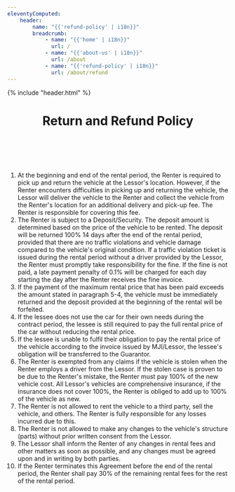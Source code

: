 ```yaml
---
eleventyComputed:
    header:
        name: "{{'refund-policy' | i18n}}"
        breadcrumb:
            - name: "{{'home' | i18n}}"
              url: /
            - name: "{{'about-us' | i18n}}"
              url: /about
            - name: "{{'refund-policy' | i18n}}"
              url: /about/refund
---
```

{% include "header.html" %}

<h1 style='text-align: center; padding-bottom: 2vh;'>Return and Refund Policy</h1>

1. At the beginning and end of the rental period, the Renter is required to pick up and return the vehicle at the Lessor's location. However, if the Renter encounters difficulties in picking up and returning the vehicle, the Lessor will deliver the vehicle to the Renter and collect the vehicle from the Renter's location for an additional delivery and pick-up fee. The Renter is responsible for covering this fee.
2. The Renter is subject to a Deposit/Security. The deposit amount is determined based on the price of the vehicle to be rented. The deposit will be returned 100% 14 days after the end of the rental period, provided that there are no traffic violations and vehicle damage compared to the vehicle's original condition. If a traffic violation ticket is issued during the rental period without a driver provided by the Lessor, the Renter must promptly take responsibility for the fine. If the fine is not paid, a late payment penalty of 0.1% will be charged for each day starting the day after the Renter receives the fine invoice.
3. If the payment of the maximum rental price that has been paid exceeds the amount stated in paragraph 5-4, the vehicle must be immediately returned and the deposit provided at the beginning of the rental will be forfeited.
4. If the lessee does not use the car for their own needs during the contract period, the lessee is still required to pay the full rental price of the car without reducing the rental price.
5. If the lessee is unable to fulfil their obligation to pay the rental price of the vehicle according to the invoice issued by MJI/Lessor, the lessee's obligation will be transferred to the Guarantor.
6. The Renter is exempted from any claims if the vehicle is stolen when the Renter employs a driver from the Lessor. If the stolen case is proven to be due to the Renter's mistake, the Renter must pay 100% of the new vehicle cost. All Lessor's vehicles are comprehensive insurance, if the insurance does not cover 100%, the Renter is obliged to add up to 100% of the vehicle as new.
7. The Renter is not allowed to rent the vehicle to a third party, sell the vehicle, and others. The Renter is fully responsible for any losses incurred due to this.
8. The Renter is not allowed to make any changes to the vehicle's structure (parts) without prior written consent from the Lessor.
9. The Lessor shall inform the Renter of any changes in rental fees and other matters as soon as possible, and any changes must be agreed upon and in writing by both parties.
10. If the Renter terminates this Agreement before the end of the rental period, the Renter shall pay 30% of the remaining rental fees for the rest of the rental period.
